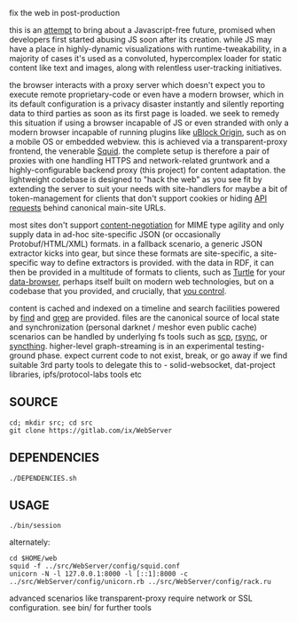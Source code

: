 fix the web in post-production

this is an [attempt](http://suckless.org/philosophy/) to bring about a Javascript-free future, promised when developers first started abusing JS soon after its creation. while JS may have a place in highly-dynamic visualizations with runtime-tweakability, in a majority of cases it's used as a convoluted, hypercomplex loader for static content like text and images, along with relentless user-tracking initiatives.

the browser interacts with a proxy server which doesn't expect you to execute remote proprietary-code or even have a modern browser, which in its default configuration is a privacy disaster instantly and silently reporting data to third parties as soon as its first page is loaded. we seek to remedy this situation if using a browser incapable of JS or even stranded with only a modern browser incapable of running plugins like [uBlock Origin](https://github.com/gorhill/uBlock), such as on a mobile OS or embedded webview. this is achieved via a transparent-proxy frontend, the venerable [Squid](http://www.squid-cache.org/). the complete setup is therefore a pair of proxies with one handling HTTPS and network-related gruntwork and a highly-configurable backend proxy (this project) for content adaptation. the lightweight codebase is designed to "hack the web" as you see fit by extending the server to suit your needs with site-handlers for maybe a bit of token-management for clients that don't support cookies or hiding [API requests](https://ruben.verborgh.org/blog/2013/11/29/the-lie-of-the-api/) behind canonical main-site URLs.

most sites don't support [content-negotiation](https://www.w3.org/DesignIssues/Conneg) for MIME type agility and only supply data in ad-hoc site-specific JSON (or occasionally Protobuf/HTML/XML) formats. in a fallback scenario, a generic JSON extractor kicks into gear, but since these formats are site-specific, a site-specific way to define extractors is provided. with the data in RDF, it can then be provided in a multitude of formats to clients, such as [Turtle](https://en.wikipedia.org/wiki/Turtle_(syntax)) for your [data-browser](https://github.com/solid/data-kitchen), perhaps itself built on modern web technologies, but on a codebase that you provided, and crucially, that [you control](https://www.gnu.org/philosophy/keep-control-of-your-computing.en.html#content).

content is cached and indexed on a timeline and search facilities powered by [find](https://www.gnu.org/software/findutils/manual/html_mono/find.html) and [grep](https://www.gnu.org/software/grep/manual/grep.html) are provided. files are the canonical source of local state and synchronization (personal darknet / meshor even public cache) scenarios can be handled by underlying fs tools such as [scp](https://github.com/openssh/openssh-portable/blob/master/scp.c), [rsync](https://wiki.archlinux.org/index.php/Rsync), or [syncthing](https://syncthing.net/). higher-level graph-streaming is in an experimental testing-ground phase. expect current code to not exist, break, or go away if we find suitable 3rd party tools to delegate this to - solid-websocket, dat-project libraries, ipfs/protocol-labs tools etc

## SOURCE
    cd; mkdir src; cd src
    git clone https://gitlab.com/ix/WebServer

## DEPENDENCIES

    ./DEPENDENCIES.sh

## USAGE

    ./bin/session

alternately:

    cd $HOME/web
    squid -f ../src/WebServer/config/squid.conf
    unicorn -N -l 127.0.0.1:8000 -l [::1]:8000 -c ../src/WebServer/config/unicorn.rb ../src/WebServer/config/rack.ru

advanced scenarios like transparent-proxy require network or SSL configuration. see bin/ for further tools
